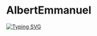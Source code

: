 # AlbertEmmanuel
[![Typing SVG](https://readme-typing-svg.demolab.com/?lines=First+line+of+text;Second+line+of+text)](https://git.io/typing-svg)
